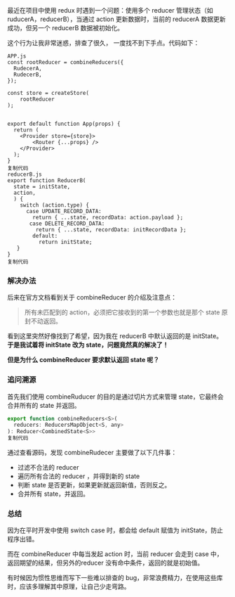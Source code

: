 最近在项目中使用 redux 时遇到一个问题：使用多个 reducer 管理状态（如 ruducerA，reducerB），当通过 action 更新数据时，当前的 reducerA 数据更新成功，但另一个 reducerB 数据被初始化。

这个行为让我非常迷惑，排查了很久， 一度找不到下手点。代码如下：

```
APP.js
const rootReducer = combineReducers({
  RudecerA,
  RudecerB,
});
 
const store = createStore(
	rootReducer
);
 
 
export default function App(props) {
  return (
    <Provider store={store}>
    	<Router {...props} />
    </Provider>
  );
}
复制代码
reducerB.js
export function ReducerB(
  state = initState,
  action,
  ) {
    switch (action.type) {
      case UPDATE_RECORD_DATA:
        return { ...state, recordData: action.payload };
       case DELETE_RECORD_DATA:
         return { ...state, recordData: initRecordData };
        default:
    	  return initState;
   }
}
复制代码
```

### 解决办法

后来在官方文档看到关于 combineReducer 的介绍及注意点：

> 所有未匹配到的 action，必须把它接收到的第一个参数也就是那个 state 原封不动返回。

看到这里突然好像找到了希望，因为我在 reducerB 中默认返回的是 initState。**于是我试着将 initState 改为 state，问题竟然真的解决了！**

**但是为什么 combineReducer 要求默认返回 state 呢？**

### 追问溯源

首先我们使用 combineRuducer 的目的是通过切片方式来管理 state，它最终会合并所有的 state 并返回。

```js
export function combineReducers<S>(
  reducers: ReducersMapObject<S, any>
): Reducer<CombinedState<S>>
复制代码
```

通过查看源码，发现 combineRudecer 主要做了以下几件事：

- 过滤不合法的 reducer
- 遍历所有合法的 reducer ，并得到新的 state
- 判断 state 是否更新，如果更新就返回新值，否则反之。
- 合并所有 state，并返回。

### 总结

因为在平时开发中使用 switch case 时，都会给 default 赋值为 initState，防止程序出错。

而在 combineReducer 中每当发起 action 时，当前 reducer 会走到 case 中，返回期望的结果，但另外的reducer 没有命中条件，返回的就是初始值。

有时候因为惯性思维而写下一些难以排查的 bug，非常浪费精力，在使用这些库时，应该多理解其中原理，让自己少走弯路。

